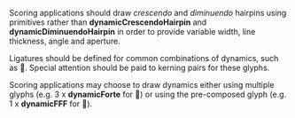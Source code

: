 Scoring applications should draw *crescendo* and *diminuendo* hairpins
using primitives rather than **dynamicCrescendoHairpin** and
**dynamicDiminuendoHairpin** in order to provide variable width, line
thickness, angle and aperture.

Ligatures should be defined for common combinations of dynamics, such as
<span class="bravura"></span>. Special attention should be paid to kerning
pairs for these glyphs.

Scoring applications may choose to draw dynamics either using multiple
glyphs (e.g. 3 x **dynamicForte** for <span class="bravura"></span>) or using
the pre-composed glyph (e.g. 1 x **dynamicFFF** for
<span class="bravura"></span>).
